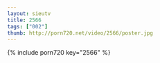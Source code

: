 ```yaml
--- 
layout: sieutv
title: 2566
tags: ["002"]
thumb: http://porn720.net/video/2566/poster.jpg
---
```

{% include porn720 key="2566" %} 
